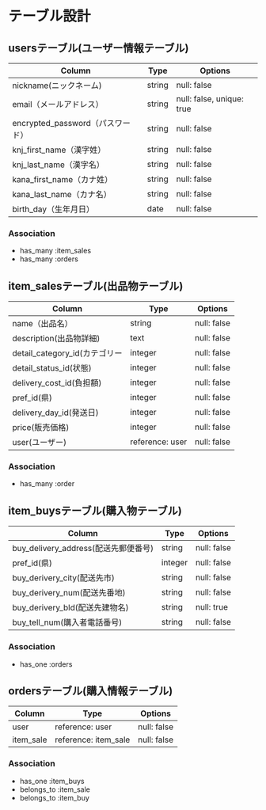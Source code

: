 # テーブル設計

## usersテーブル(ユーザー情報テーブル)
| Column                               | Type    | Options     |
| -------------------------            | ------- | ----------- |
| nickname(ニックネーム)                 | string  | null: false |
| email（メールアドレス）          　　　  | string  | null: false, unique: true |
| encrypted_password（パスワード）       | string  | null: false |
| knj_first_name（漢字姓）              | string  | null: false |
| knj_last_name（漢字名）               | string  | null: false |
| kana_first_name（カナ姓）             | string    | null: false |
| kana_last_name（カナ名）              | string  | null: false |
| birth_day（生年月日）                 | date    | null: false |

### Association
- has_many :item_sales
- has_many :orders

## item_salesテーブル(出品物テーブル)
| Column                         | Type               | Options     |
| -------------------------      | -------            | ----------- |
| name（出品名）                   | string             | null: false |
| description(出品物詳細)          | text               | null: false |
| detail_category_id(カテゴリー    | integer             | null: false |
| detail_status_id(状態)          | integer             | null: false |
| delivery_cost_id(負担額)        | integer            | null: false |
| pref_id(県)                    | integer            | null: false |
| delivery_day_id(発送日)         | integer             | null: false |
| price(販売価格)              | integer           　　　 | null: false |
| user(ユーザー)              | reference: user         | null: false |

### Association
- has_many :order

## item_buysテーブル(購入物テーブル)
| Column                                   | Type               | Options     |
| -------------------------               | -------            | ----------- |
| buy_delivery_address(配送先郵便番号)      | string             | null: false |
| pref_id(県)                             | integer            | null: false |
| buy_derivery_city(配送先市)              | string             | null: false |
| buy_derivery_num(配送先番地)             | string             | null: false |
| buy_derivery_bld(配送先建物名)            | string             | null: true  |
| buy_tell_num(購入者電話番号)              | string            | null: false |

### Association
- has_one :orders

## ordersテーブル(購入情報テーブル)
| Column                                | Type                  | Options     |
| -------------------------             | -------               | ----------- |
| user                                  | reference: user 　    | null: false |
| item_sale                             | reference: item_sale  | null: false |

### Association
- has_one :item_buys
- belongs_to :item_sale
- belongs_to :item_buy